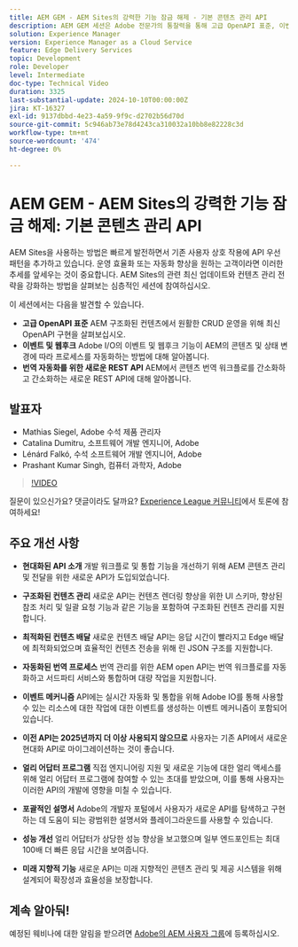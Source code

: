 ```yaml
---
title: AEM GEM - AEM Sites의 강력한 기능 잠금 해제 - 기본 콘텐츠 관리 API
description: AEM GEM 세션은 Adobe 전문가의 통찰력을 통해 고급 OpenAPI 표준, 이벤트 및 웹후크, 번역 자동화를 위한 새로운 REST API를 다루는 AEM Sites의 API 우선 패턴을 살펴봅니다.
solution: Experience Manager
version: Experience Manager as a Cloud Service
feature: Edge Delivery Services
topic: Development
role: Developer
level: Intermediate
doc-type: Technical Video
duration: 3325
last-substantial-update: 2024-10-10T00:00:00Z
jira: KT-16327
exl-id: 9137dbbd-4e23-4a59-9f9c-d2702b56d70d
source-git-commit: 5c946ab73e78d4243ca310032a10bb8e82228c3d
workflow-type: tm+mt
source-wordcount: '474'
ht-degree: 0%

---
```


# AEM GEM - AEM Sites의 강력한 기능 잠금 해제: 기본 콘텐츠 관리 API

AEM Sites을 사용하는 방법은 빠르게 발전하면서 기존 사용자 상호 작용에 API 우선 패턴을 추가하고 있습니다. 운영 효율화 또는 자동화 향상을 원하는 고객이라면 이러한 추세를 앞세우는 것이 중요합니다. AEM Sites의 관련 최신 업데이트와 컨텐츠 관리 전략을 강화하는 방법을 살펴보는 심층적인 세션에 참여하십시오.

이 세션에서는 다음을 발견할 수 있습니다.

* **고급 OpenAPI 표준** AEM 구조화된 컨텐츠에서 원활한 CRUD 운영을 위해 최신 OpenAPI 구현을 살펴보십시오.
* **이벤트 및 웹후크** Adobe I/O의 이벤트 및 웹후크 기능이 AEM의 콘텐츠 및 상태 변경에 따라 프로세스를 자동화하는 방법에 대해 알아봅니다.
* **번역 자동화를 위한 새로운 REST API** AEM에서 콘텐츠 번역 워크플로를 간소화하고 간소화하는 새로운 REST API에 대해 알아봅니다.

## 발표자

* Mathias Siegel, Adobe 수석 제품 관리자
* Catalina Dumitru, 소프트웨어 개발 엔지니어, Adobe
* Lénárd Falkó, 수석 소프트웨어 개발 엔지니어, Adobe
* Prashant Kumar Singh, 컴퓨터 과학자, Adobe

>[!VIDEO](https://video.tv.adobe.com/v/3435036/?learn=on)

질문이 있으신가요? 댓글이라도 달까요?  [Experience League 커뮤니티](https://adobe.ly/4e34grR)에서 토론에 참여하세요!

## 주요 개선 사항

* **현대화된 API 소개** 개발 워크플로 및 통합 기능을 개선하기 위해 AEM 콘텐츠 관리 및 전달을 위한 새로운 API가 도입되었습니다.

* **구조화된 컨텐츠 관리** 새로운 API는 컨텐츠 렌더링 향상을 위한 UI 스키마, 향상된 참조 처리 및 일괄 요청 기능과 같은 기능을 포함하여 구조화된 컨텐츠 관리를 지원합니다.

* **최적화된 컨텐츠 배달** 새로운 컨텐츠 배달 API는 응답 시간이 빨라지고 Edge 배달에 최적화되었으며 효율적인 컨텐츠 전송을 위해 린 JSON 구조를 지원합니다.

* **자동화된 번역 프로세스** 번역 관리를 위한 AEM open API는 번역 워크플로를 자동화하고 서드파티 서비스와 통합하며 대량 작업을 지원합니다.

* **이벤트 메커니즘** API에는 실시간 자동화 및 통합을 위해 Adobe IO를 통해 사용할 수 있는 리소스에 대한 작업에 대한 이벤트를 생성하는 이벤트 메커니즘이 포함되어 있습니다.

* **이전 API는 2025년까지 더 이상 사용되지 않으므로** 사용자는 기존 API에서 새로운 현대화 API로 마이그레이션하는 것이 좋습니다.

* **얼리 어답터 프로그램** 직접 엔지니어링 지원 및 새로운 기능에 대한 얼리 액세스를 위해 얼리 어답터 프로그램에 참여할 수 있는 초대를 받았으며, 이를 통해 사용자는 이러한 API의 개발에 영향을 미칠 수 있습니다.

* **포괄적인 설명서** Adobe의 개발자 포털에서 사용자가 새로운 API를 탐색하고 구현하는 데 도움이 되는 광범위한 설명서와 플레이그라운드를 사용할 수 있습니다.

* **성능 개선** 얼리 어답터가 상당한 성능 향상을 보고했으며 일부 엔드포인트는 최대 100배 더 빠른 응답 시간을 보여줍니다.

* **미래 지향적 기능** 새로운 API는 미래 지향적인 콘텐츠 관리 및 제공 시스템을 위해 설계되어 확장성과 효율성을 보장합니다.

## 계속 알아둬!

예정된 웨비나에 대한 알림을 받으려면 [Adobe의 AEM 사용자 그룹](https://aem-augs.adobe.com/)에 등록하십시오.
